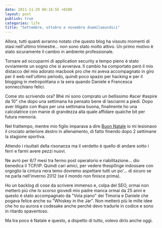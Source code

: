 ```yaml
---
date: 2011-11-29 08:16:55 +0100
layout: post
publish: true
categories: life
title: "Settembre, ottobre e novembre duemilaeundici"
---
```


Allora, tutti quanti avranno notato che questo blog ha vissuto momenti di
stasi nell'ultimo trimestre... non sono stato molto attivo. Un primo motivo è
stato sicuramente il cambio in ambiente professionale.

Tornare ad occuparmi di application security a tempo pieno è stato ovviamente
un sogno che si avverava. Il cambio ha comportato però il mio distacco del
mio adorato macbook pro che mi aveva accompagnato in giro per il web
nell'ultimo periodo, quindi poco spazio per hacking e per il blogging in
metropolitana o la sera quando Daniele e Francesca sonnecchiano felici.

Come sto scrivendo ora? Bhé mi sono comprato un bellissimo #acer #aspire da
10" che dopo una settimana ha pensato bene di lasciarmi a piedi. Dopo aver
litigato con #ups per una settimana buona, finalmente ho una calcolatrice con
manie di grandezza alla quale affidare qualche bit per futura memoria.

Nel frattempo, mentre mio figlio imparava a dire [Buon Natale](http://pernataleiovorrei.com)
io mi lesionavo il crociato anteriore destro in allenamento, di fatto finendo
dopo 2 settimane la stagione sportiva.

Attendo i risultati della risonanza ma il verdetto è quello di andare sotto i
ferri e farmi avere pezzi nuovi.

Ne avrò per 6/7 mesi tra fermo post operatorio e riabilitazione... dio
benedica il TCP/IP. Quindi cari amici, per vedere thesp0nge indossare con
orgoglio la cintura nera temo dovremo aspettare tutti un po'... di sicuro se
ne parla nell'inverno 2012 (se il mondo non finisce prima).

Ho un backlog di cose da scrivere immenso e, colpa del SEO, ormai non metterò
più che lo scorso giovedì mio padre manca ormai da 25 anni e questo è stato
accompagnato da "Vola piano" dei Timoria e Daniele che pogava felice anche su
"Whiskey in the Jar". Non metterò più le mille idee che ho su aurora e
codesake anche perché devo tradurle in codice e sono in ritardo spaventoso.

Ma tra poco è Natale e questo, a dispetto di tutto, volevo dirlo anche oggi.


